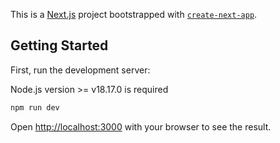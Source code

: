 This is a [Next.js](https://nextjs.org/) project bootstrapped with [`create-next-app`](https://github.com/vercel/next.js/tree/canary/packages/create-next-app).

## Getting Started

First, run the development server:

Node.js version >= v18.17.0 is required

```bash
npm run dev
```

Open [http://localhost:3000](http://localhost:3000) with your browser to see the result.
